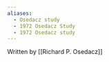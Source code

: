 ```yaml
---
aliases:
  - Osedacz study
  - 1972 Osedacz Study
  - 1972 Osedacz study
---
```



Written by [[Richard P. Osedacz]]